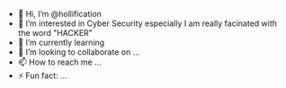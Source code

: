 - 👋 Hi, I’m @hollification
- 👀 I’m interested in Cyber Security especially I am really facinated with the word "HACKER"
- 🌱 I’m currently learning 
- 💞️ I’m looking to collaborate on ...
- 📫 How to reach me ...
- ⚡ Fun fact: ...

<!---
hollification/hollification is a ✨ special ✨ repository because its `README.md` (this file) appears on your GitHub profile.
You can click the Preview link to take a look at your changes.
--->
